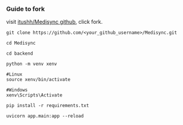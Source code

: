 ### Guide to fork

visit <a href="https://github.com/itushh/Medisync">itushh/Medisync github</a>, click fork.

```
git clone https://github.com/<your_github_username>/Medisync.git
```

```
cd Medisync
```

```
cd backend
```

```
python -m venv xenv
```

```
#Linux
source xenv/bin/activate
```

```
#Windows
xenv\Scripts\Activate
```

```
pip install -r requirements.txt
```

```
uvicorn app.main:app --reload
```

